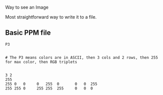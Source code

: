 Way to see an Image

Most straightforward way to write it to a file.

## Basic PPM file

```
P3


# The P3 means colors are in ASCII, then 3 cols and 2 rows, then 255 for max color, then RGB triplets


3 2
255
255 0   0     0   255  0       0   0  255
255 255 0     255 255  255     0   0  0


```
